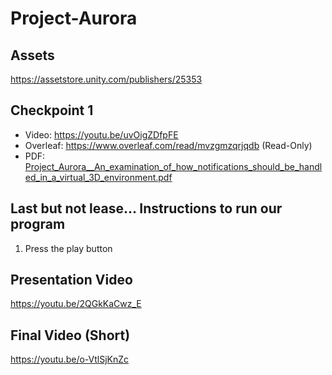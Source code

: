 # Project-Aurora

## Assets 
https://assetstore.unity.com/publishers/25353

## Checkpoint 1
- Video: https://youtu.be/uvOigZDfpFE
- Overleaf: https://www.overleaf.com/read/mvzgmzqrjqdb (Read-Only)
- PDF: [Project_Aurora__An_examination_of_how_notifications_should_be_handled_in_a_virtual_3D_environment.pdf](https://github.com/csu-hci-projects/Project-Aurora/files/8406454/Project_Aurora__An_examination_of_how_notifications_should_be_handled_in_a_virtual_3D_environment.pdf)

## Last but not lease... Instructions to run our program 
1. Press the play button

## Presentation Video
https://youtu.be/2QGkKaCwz_E

## Final Video (Short)
https://youtu.be/o-VtlSjKnZc

